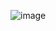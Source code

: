 ![image](https://github.com/AbdelTheGoat/PHOTO/assets/155133525/81223e73-8947-4118-8959-dd77f1e4463e)
